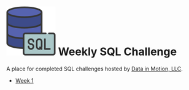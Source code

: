 # ![SQL](https://github.com/robyndwhite/weekly_sql/blob/main/Weekly%20SQL%20Challenge/sql-server-2.png)  Weekly SQL Challenge

A place for completed SQL challenges hosted by [Data in Motion, LLC](https://www.linkedin.com/company/data-in-motion-llc/).

- [Week 1](https://github.com/robyndwhite/weekly_sql/blob/main/Weekly%20SQL%20Challenge/Week_01.png)
